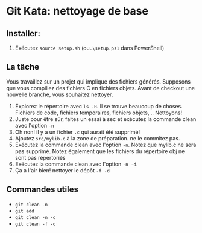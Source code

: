 # Git Kata: nettoyage de base

## Installer:

1. Exécutez `source setup.sh` (ou`.\setup.ps1` dans PowerShell)

## La tâche
Vous travaillez sur un projet qui implique des fichiers générés. Supposons que vous compiliez des fichiers C en fichiers objets. Avant de checkout une nouvelle branche, vous souhaitez nettoyer.

1. Explorez le répertoire avec `ls -R`. Il se trouve beaucoup de choses. Fichiers de code, fichiers temporaires, fichiers objets, .. Nettoyons!
2. Juste pour être sûr, faites un essai à sec et exécutez la commande clean avec l'option `-n`
3. Oh non! il y a un fichier `.c` qui aurait été supprimé!
4. Ajoutez `src/mylib.c` à la zone de préparation. ne le commitez pas.
5. Exécutez la commande clean avec l'option `-n`. Notez que mylib.c ne sera pas supprimé. Notez également que les fichiers du répertoire obj ne sont pas répertoriés
6. Exécutez la commande clean avec l'option `-n -d`.
7. Ça a l'air bien! nettoyer le dépôt `-f -d`

## Commandes utiles
- `git clean -n`
- `git add`
- `git clean -n -d`
- `git clean -f -d`
